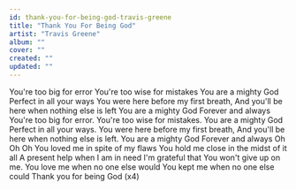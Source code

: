 ```yaml
---
id: thank-you-for-being-god-travis-greene
title: "Thank You For Being God"
artist: "Travis Greene"
album: ""
cover: ""
created: ""
updated: ""
---
```


You're too big for error
You're too wise for mistakes
You are a mighty God
Perfect in all your ways
You were here before my first breath,
And you'll be here when nothing else is left
You are a mighty God
Forever and always
You're too big for error.
You're too wise for mistakes.
You are a mighty God
Perfect in all your ways.
You were here before my first breath,
And you'll be here when nothing else is left.
You are a mighty God
Forever and always
Oh Oh Oh
You loved me in spite of my flaws
You hold me close in the midst of it all
A present help when I am in need
I'm grateful that You won't give up on me.
You love me when no one else would
You kept me when no one else could
Thank you for being God (x4)